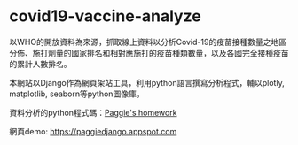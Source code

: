 # covid19-vaccine-analyze

以WHO的開放資料為來源，抓取線上資料以分析Covid-19的疫苗接種數量之地區分佈、施打劑量的國家排名和相對應施打的疫苗種類數量，以及各國完全接種疫苗的累計人數排名。

本網站以Django作為網頁架站工具，利用python語言撰寫分析程式，輔以plotly, matplotlib, seaborn等python圖像庫。

資料分析的python程式碼：[Paggie's homework](https://deepnote.com/@-1dd4/-zUykMmm9Q8OTxgKNik5jJA)

網頁demo: https://paggiedjango.appspot.com
